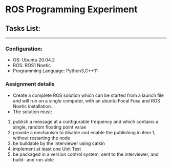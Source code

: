 # ROS Programming Experiment
## Tasks List:
---
### Configuration:
* OS: Ubuntu 20.04.2
* ROS: ROS1 Noetic
* Programming Language: Python3,C++11

### Assignment details
* Create a complete ROS solution which can be started from a launch file and will run on a single computer, with an ubuntu Focal Fosa and ROS Noetic installation. 
* The solution must: 
 1. publish a message at a configurable frequency and which contains a single, random floating point value
 2. provide a mechanism to disable and enable the publishing in item 1, without restarting the node
 3. be buildable by the interviewer using catkin
 4. implement at least one Unit Test
 5. be packaged in a version control system, sent to the interviewer, and build- and run-able

